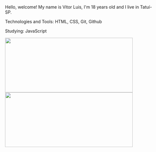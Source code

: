 Hello, welcome! My name is Vitor Luis, I'm 18 years old and I live in Tatuí-SP.

Technologies and Tools: 
HTML, CSS, Git, Github

Studying:
JavaScript

<div>
  
  <img height="180em" width="420em" src="https://github-readme-stats.vercel.app/api?username=dev-vitorluis&show_icons=true&theme=dark&include_all_commits=true&count_private=true"/>
  <img height="180em" width="420em"src="https://github-readme-stats.vercel.app/api/top-langs/?username=dev-vitorluis&layout=compact&langs_count=7&theme=dark"/>
  
</div>
